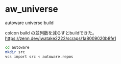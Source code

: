 # aw_universe
autoware universe build

colcon build の並列数を減らすとbuildできた。
https://zenn.dev/iwatake2222/scraps/1a8009020b8fe1

```bash
cd autoware
mkdir src
vcs import src < autoware.repos

```